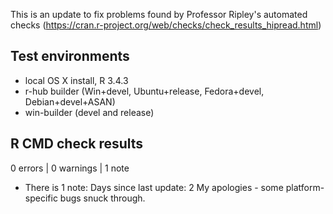 This is an update to fix problems found by Professor Ripley's 
automated checks (https://cran.r-project.org/web/checks/check_results_hipread.html)

## Test environments
* local OS X install, R 3.4.3
* r-hub builder (Win+devel, Ubuntu+release, Fedora+devel, Debian+devel+ASAN)
* win-builder (devel and release)

## R CMD check results

0 errors | 0 warnings | 1 note

* There is 1 note: Days since last update: 2
  My apologies - some platform-specific bugs snuck through. 
